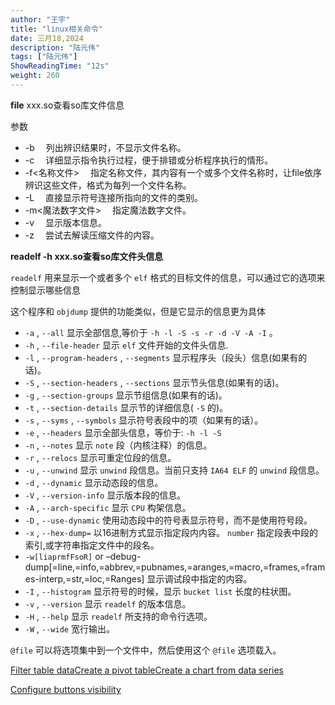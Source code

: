 ```yaml
---
author: "王宇"
title: "linux相关命令"
date: 三月18,2024
description: "陆元伟"
tags: ["陆元伟"]
ShowReadingTime: "12s"
weight: 260
---
```

  

**file** xxx.so查看so库文件信息

参数

*   \-b 　列出辨识结果时，不显示文件名称。
*   \-c 　详细显示指令执行过程，便于排错或分析程序执行的情形。
*   \-f<名称文件> 　指定名称文件，其内容有一个或多个文件名称时，让file依序辨识这些文件，格式为每列一个文件名称。
*   \-L 　直接显示符号连接所指向的文件的类别。
*   \-m<魔法数字文件> 　指定魔法数字文件。
*   \-v 　显示版本信息。
*   \-z 　尝试去解读压缩文件的内容。

**readelf -h xxx.so查看so库文件头信息**

`readelf` 用来显示一个或者多个 `elf` 格式的目标文件的信息，可以通过它的选项来控制显示哪些信息

这个程序和 `objdump` 提供的功能类似，但是它显示的信息更为具体

*   `-a` , `--all` 显示全部信息,等价于 `-h -l -S -s -r -d -V -A -I` 。
*   `-h` , `--file-header` 显示 `elf` 文件开始的文件头信息.
*   `-l` , `--program-headers` , `--segments` 显示程序头（段头）信息(如果有的话)。
*   `-S` , `--section-headers` , `--sections` 显示节头信息(如果有的话)。
*   `-g` , `--section-groups` 显示节组信息(如果有的话)。
*   `-t` , `--section-details` 显示节的详细信息( `-S` 的)。
*   `-s` , `--syms` , `--symbols` 显示符号表段中的项（如果有的话）。
*   `-e` , `--headers` 显示全部头信息，等价于: `-h -l -S`
*   `-n` , `--notes` 显示 `note` 段（内核注释）的信息。
*   `-r` , `--relocs` 显示可重定位段的信息。
*   `-u` , `--unwind` 显示 `unwind` 段信息。当前只支持 `IA64 ELF` 的 `unwind` 段信息。
*   `-d` , `--dynamic` 显示动态段的信息。
*   `-V` , `--version-info` 显示版本段的信息。
*   `-A` , `--arch-specific` 显示 `CPU` 构架信息。
*   `-D` , `--use-dynamic` 使用动态段中的符号表显示符号，而不是使用符号段。
*   `-x` , `--hex-dump=` 以16进制方式显示指定段内内容。 `number` 指定段表中段的索引,或字符串指定文件中的段名。
*   `-w[liaprmfFsoR]` or –debug-dump\[=line,=info,=abbrev,=pubnames,=aranges,=macro,=frames,=frames-interp,=str,=loc,=Ranges\] 显示调试段中指定的内容。
*   `-I` , `--histogram` 显示符号的时候，显示 `bucket list` 长度的柱状图。
*   `-v` , `--version` 显示 `readelf` 的版本信息。
*   `-H` , `--help` 显示 `readelf` 所支持的命令行选项。
*   `-W` , `--wide` 宽行输出。

`@file` 可以将选项集中到一个文件中，然后使用这个 `@file` 选项载入。

[Filter table data](#)[Create a pivot table](#)[Create a chart from data series](#)

[Configure buttons visibility](/users/tfac-settings.action)